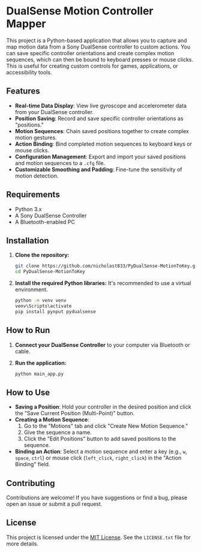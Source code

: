 # DualSense Motion Controller Mapper

This project is a Python-based application that allows you to capture and map motion data from a Sony DualSense controller to custom actions. You can save specific controller orientations and create complex motion sequences, which can then be bound to keyboard presses or mouse clicks. This is useful for creating custom controls for games, applications, or accessibility tools.

## Features

* **Real-time Data Display**: View live gyroscope and accelerometer data from your DualSense controller.
* **Position Saving**: Record and save specific controller orientations as "positions."
* **Motion Sequences**: Chain saved positions together to create complex motion gestures.
* **Action Binding**: Bind completed motion sequences to keyboard keys or mouse clicks.
* **Configuration Management**: Export and import your saved positions and motion sequences to a `.cfg` file.
* **Customizable Smoothing and Padding**: Fine-tune the sensitivity of motion detection.

## Requirements

* Python 3.x
* A Sony DualSense Controller
* A Bluetooth-enabled PC

## Installation

1.  **Clone the repository:**

    ```bash
    git clone https://github.com/nicholast833/PyDualSense-MotionToKey.git
    cd PyDualSense-MotionToKey
    ```

2.  **Install the required Python libraries:**
    It's recommended to use a virtual environment.

    ```bash
    python -m venv venv
    venv\Scripts\activate
    pip install pynput pydualsense
    ```

## How to Run

1.  **Connect your DualSense Controller** to your computer via Bluetooth or cable.
2.  **Run the application:**

    ```bash
    python main_app.py
    ```

## How to Use

* **Saving a Position**: Hold your controller in the desired position and click the "Save Current Position (Multi-Point)" button.
* **Creating a Motion Sequence**:
    1.  Go to the "Motions" tab and click "Create New Motion Sequence."
    2.  Give the sequence a name.
    3.  Click the "Edit Positions" button to add saved positions to the sequence.
* **Binding an Action**: Select a motion sequence and enter a key (e.g., `w`, `space`, `ctrl`) or mouse click (`left_click`, `right_click`) in the "Action Binding" field.

## Contributing

Contributions are welcome! If you have suggestions or find a bug, please open an issue or submit a pull request.

## License

This project is licensed under the [MIT License](uploaded:pythonProject/LICENSE.txt). See the `LICENSE.txt` file for more details.
